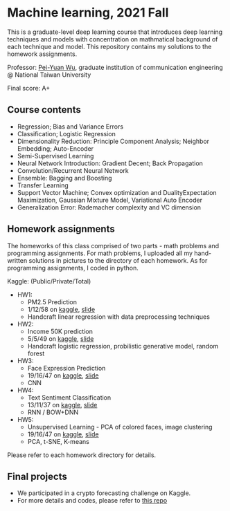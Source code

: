 # Machine learning, 2021 Fall

This is a graduate-level deep learning course that introduces deep learning techniques and models with concentration on mathmatical background of each technique and model. This repository contains my solutions to the homework assignments.

Professor: [Pei-Yuan Wu](http://www.ee.ntu.edu.tw/profile1.php?id=1060803), graduate institution of communication engineering @ National Taiwan University

Final score: A+

## Course contents
- Regression; Bias and Variance Errors
- Classification; Logistic Regression
-  Dimensionality Reduction: Principle Component Analysis; Neighbor Embedding; Auto-Encoder
-  Semi-Supervised Learning
-  Neural Network Introduction: Gradient Decent; Back Propagation
-  Convolution/Recurrent Neural Network
-  Ensemble: Bagging and Boosting
-  Transfer Learning
-  Support Vector Machine; Convex optimization and DualityExpectation Maximization, Gaussian Mixture Model, Variational Auto Encoder
-  Generalization Error: Rademacher complexity and VC dimension 

## Homework assignments

The homeworks of this class comprised of two parts - math problems and programming assignments. For math problems, I uploaded all my hand-written solutions in pictures to the directory of each homework. As for programming assignments, I coded in python.

Kaggle: (Public/Private/Total)

- HW1: 
  - PM2.5 Prediction
  - 1/12/58 on [kaggle](https://www.kaggle.com/competitions/ntueeml2021fallhw1), [slide](https://docs.google.com/presentation/d/1XyeZkjYJC3ERQ1VzUfbzu3UdpEwav1FR/edit#slide=id.p8)
  - Handcraft linear regression with data preprocessing techniques
- HW2: 
  - Income 50K prediction
  - 5/5/49 on [kaggle](https://www.kaggle.com/competitions/ml-2021fall-hw2), [slide](https://docs.google.com/presentation/d/1GoDUDGcJyKm6hFjGACtsk2WW85ZTFUOO/edit)
  - Handcraft logistic regression, probilistic generative model, random forest
- HW3: 
  - Face Expression Prediction
  - 19/16/47 on [kaggle](https://www.kaggle.com/competitions/ml-2021fall-hw3/overview), [slide](https://docs.google.com/presentation/d/10CcyjvssSeIxJMpHHcRhuCOQ930EXL0d/edit#slide=id.p1)
  - CNN
- HW4: 
  - Text Sentiment Classification
  - 13/11/37 on [kaggle](https://www.kaggle.com/c/ml-2021fall-hw4), [slide](https://docs.google.com/presentation/d/1zXLUlyf_4lgr-AnRntUAN9kFEqri1OWujdycv9f_Qx4/edit#slide=id.gfa6ac69836_0_6)
  - RNN / BOW+DNN
- HW5: 
  - Unsupervised Learning - PCA of colored faces, image clustering
  - 19/16/47 on [kaggle](https://www.kaggle.com/competitions/ml-2021fall-hw3/overview), [slide](https://docs.google.com/presentation/d/1m9ftjCGXgRxvgtdWkhUPW3toGsOcUKdOpUzhnEwdkhI/edit#slide=id.g106a70c3997_0_162)
  - PCA, t-SNE, K-means 

Please refer to each homework directory for details.

## Final projects 
- We participated in a crypto forecasting challenge on Kaggle.
- For more details and codes, please refer to [this repo](https://github.com/shengyenlin/Machine-learning-EEML-Final-2021-Fall)
